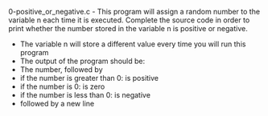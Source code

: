 0-positive_or_negative.c - This program will assign a random number to the variable n each time it is executed. Complete the source code in order to print whether the number stored in the variable n is positive or negative.

* The variable n will store a different value every time you will run this program
* The output of the program should be:
* The number, followed by
* if the number is greater than 0: is positive
* if the number is 0: is zero
* if the number is less than 0: is negative
* followed by a new line


